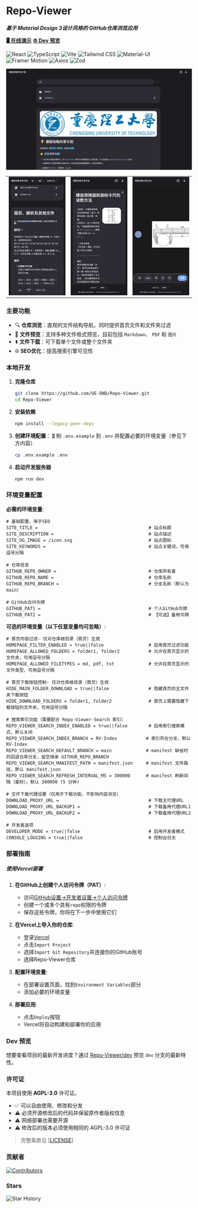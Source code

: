 # Repo-Viewer

***基于 Material Design 3设计风格的 GitHub仓库浏览应用***

[**🖥️ 在线演示**](repoviewer.uednd.top)
[**⚙️ Dev 预览**](https://repoviewer-dev.uednd.top)

![React](https://img.shields.io/badge/React-19.1.0-61DAFB?style=for-the-badge&logo=react&logoColor=white)
![TypeScript](https://img.shields.io/badge/TypeScript-5.8.3-3178C6?style=for-the-badge&logo=typescript&logoColor=white)
![Vite](https://img.shields.io/badge/Vite-7.1.19-646CFF?style=for-the-badge&logo=vite&logoColor=white)
![Tailwind CSS](https://img.shields.io/badge/Tailwind_CSS-3.4.17-06B6D4?style=for-the-badge&logo=tailwindcss&logoColor=white)
![Material-UI](https://img.shields.io/badge/Material--UI-7.0.2-007FFF?style=for-the-badge&logo=mui&logoColor=white)
![Framer Motion](https://img.shields.io/badge/Framer_Motion-12.14.0-0055FF?style=for-the-badge&logo=framer&logoColor=white)
![Axios](https://img.shields.io/badge/Axios-1.9.0-5A29E4?style=for-the-badge&logo=axios&logoColor=white)
![Zod](https://img.shields.io/badge/Zod-4.1.9-3E67B1?style=for-the-badge&logo=zod&logoColor=white)

![Preview Dark](docs/image/dark.png)

<table>
  <tr>
    <td><img alt="" src="docs/image/phone_1.png"></td>
    <td><img alt="" src="docs/image/phone_2.png"></td>
    <td><img alt="" src="docs/image/phone_3.png"></td>
  <tr>
</table>

### 主要功能

- 🔍 **仓库浏览**：直观的文件结构导航，同时提供首页文件和文件夹过滤
- 📄 **文件预览**：支持多种文件格式预览，目前包括 `Markdown`、 `PDF` 和 `图片`
- ⬇️ **文件下载**：可下载单个文件或整个文件夹
- 🌐 **SEO优化**：提高搜索引擎可见性

### 本地开发

1. **克隆仓库**

    ```bash
    git clone https://github.com/UE-DND/Repo-Viewer.git
    cd Repo-Viewer
    ```

2. **安装依赖**

    ```bash
   npm install --legacy-peer-deps
   ```

3. **创建环境配置**：复制 `.env.example` 到 `.env` 并配置必要的环境变量（参见下方内容）

   ```bash
   cp .env.example .env
   ```

4. **启动开发服务器**

   ```bash
   npm run dev
   ```

### 环境变量配置

**必需的环境变量**:

```env
# 基础配置，用于SEO
SITE_TITLE =                                          # 站点标题
SITE_DESCRIPTION =                                    # 站点描述
SITE_OG_IMAGE = /icon.svg                             # 站点图标
SITE_KEYWORDS =                                       # 站点关键词，可用逗号分隔

# 仓库信息
GITHUB_REPO_OWNER =                                   # 仓库所有者
GITHUB_REPO_NAME =                                    # 仓库名称
GITHUB_REPO_BRANCH =                                  # 分支名称（默认为main）

# GitHub访问令牌
GITHUB_PAT1 =                                         # 个人GitHub令牌
GITHUB_PAT2 =                                         # 【可选】备用令牌
```

**可选的环境变量（以下任意变量均可忽略）**:

```env
# 首页内容过滤- 仅对仓库根目录（首页）生效
HOMEPAGE_FILTER_ENABLED = true||false                 # 启用首页过滤功能
HOMEPAGE_ALLOWED_FOLDERS = folder1, folder2           # 允许在首页显示的文件夹，可用逗号分隔
HOMEPAGE_ALLOWED_FILETYPES = md, pdf, txt             # 允许在首页显示的文件类型，可用逗号分隔

# 首页下载按钮控制- 仅对仓库根目录（首页）生效
HIDE_MAIN_FOLDER_DOWNLOAD = true||false               # 隐藏首页的主文件夹下载按钮
HIDE_DOWNLOAD_FOLDERS = folder1, folder2              # 首页上需要隐藏下载按钮的文件夹，可用逗号分隔

# 搜索索引功能（需要配合 Repo-Viewer-Search 索引）
REPO_VIEWER_SEARCH_INDEX_ENABLED = true||false        # 启用索引搜索模式，默认关闭
REPO_VIEWER_SEARCH_INDEX_BRANCH = RV-Index           # 索引所在分支，默认 RV-Index
REPO_VIEWER_SEARCH_DEFAULT_BRANCH = main             # manifest 缺省时的回退仓库分支，留空继承 GITHUB_REPO_BRANCH
REPO_VIEWER_SEARCH_MANIFEST_PATH = manifest.json     # manifest 文件路径，默认 manifest.json
REPO_VIEWER_SEARCH_REFRESH_INTERVAL_MS = 300000      # manifest 刷新间隔（毫秒），默认 300000 (5 分钟)

# 文件下载代理设置（仅用于下载功能，不影响内容浏览）
DOWNLOAD_PROXY_URL =                                  # 下载主代理URL
DOWNLOAD_PROXY_URL_BACKUP1 =                          # 下载备用代理URL1
DOWNLOAD_PROXY_URL_BACKUP2 =                          # 下载备用代理URL2

# 开发者选项
DEVELOPER_MODE = true||false                          # 启用开发者模式
CONSOLE_LOGGING = true||false                         # 控制台日志
```

### 部署指南

##### 使用Vercel部署

1. **在GitHub上创建个人访问令牌（PAT）**:
   - 访问[GitHub设置→开发者设置→个人访问令牌](https://github.com/settings/tokens)
   - 创建一个或多个具有`repo`权限的令牌
   - 保存这些令牌，你将在下一步中使用它们

2. **在Vercel上导入你的仓库**:
   - 登录[Vercel](https://vercel.com)
   - 点击`Import Project`
   - 选择`Import Git Repository`并连接你的GitHub账号
   - 选择Repo-Viewer仓库

3. **配置环境变量**:
   - 在部署设置页面，找到`Environment Variables`部分
   - 添加必要的环境变量

4. **部署应用**:
   - 点击`Deploy`按钮
   - Vercel将自动构建和部署你的应用

### Dev 预览

想要查看项目的最新开发进度？通过 [Repo-Viewer/dev](https://repoviewer-dev.uednd.top) 预览 `dev` 分支的最新特性。

### 许可证

本项目使用 **AGPL-3.0** 许可证。

- ✅ 可以自由使用、修改和分发
- ⚠️ 必须开源修改后的代码并保留原作者版权信息
- ⚠️ 网络部署也需要开源
- ⚠️ 修改后的版本必须使用相同的 AGPL-3.0 许可证

> 完整条款见 [[LICENSE](LICENSE)]

### 贡献者

[![Contributors](https://contrib.rocks/image?repo=UE-DND/Repo-Viewer)](https://github.com/UE-DND/Repo-Viewer/graphs/contributors)

### Stars

![Star History](https://api.star-history.com/svg?repos=UE-DND/Repo-Viewer&type=Date)
